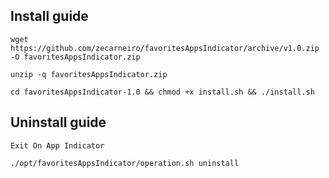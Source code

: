 ## Install guide

```
wget https://github.com/zecarneiro/favoritesAppsIndicator/archive/v1.0.zip -O favoritesAppsIndicator.zip
```
```
unzip -q favoritesAppsIndicator.zip
```
```
cd favoritesAppsIndicator-1.0 && chmod +x install.sh && ./install.sh
```

## Uninstall guide

```
Exit On App Indicator

./opt/favoritesAppsIndicator/operation.sh uninstall
```